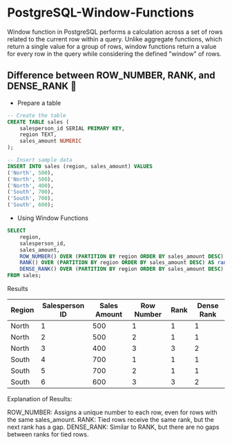 # PostgreSQL-Window-Functions
Window function in PostgreSQL performs a calculation across a set of rows related to the current row within a query. Unlike aggregate functions, which return a single value for a group of rows, window functions return a value for every row in the query while considering the defined "window" of rows.

## Difference between ROW_NUMBER, RANK, and DENSE_RANK 🚀
- Prepare a table 
```sql
-- Create the table
CREATE TABLE sales (
    salesperson_id SERIAL PRIMARY KEY,
    region TEXT,
    sales_amount NUMERIC
);

-- Insert sample data
INSERT INTO sales (region, sales_amount) VALUES
('North', 500),
('North', 500),
('North', 400),
('South', 700),
('South', 700),
('South', 600);
```
- Using Window Functions
```sql
SELECT 
    region,
    salesperson_id,
    sales_amount,
    ROW_NUMBER() OVER (PARTITION BY region ORDER BY sales_amount DESC) AS row_num,
    RANK() OVER (PARTITION BY region ORDER BY sales_amount DESC) AS rank,
    DENSE_RANK() OVER (PARTITION BY region ORDER BY sales_amount DESC) AS dense_rank
FROM sales;
```
Results

| Region | Salesperson ID | Sales Amount | Row Number | Rank | Dense Rank |
|--------|----------------|--------------|------------|------|------------|
| North  | 1              | 500          | 1          | 1    | 1          |
| North  | 2              | 500          | 2          | 1    | 1          |
| North  | 3              | 400          | 3          | 3    | 2          |
| South  | 4              | 700          | 1          | 1    | 1          |
| South  | 5              | 700          | 2          | 1    | 1          |
| South  | 6              | 600          | 3          | 3    | 2          |


Explanation of Results:

ROW_NUMBER: Assigns a unique number to each row, even for rows with the same sales_amount.
RANK: Tied rows receive the same rank, but the next rank has a gap.
DENSE_RANK: Similar to RANK, but there are no gaps between ranks for tied rows.

